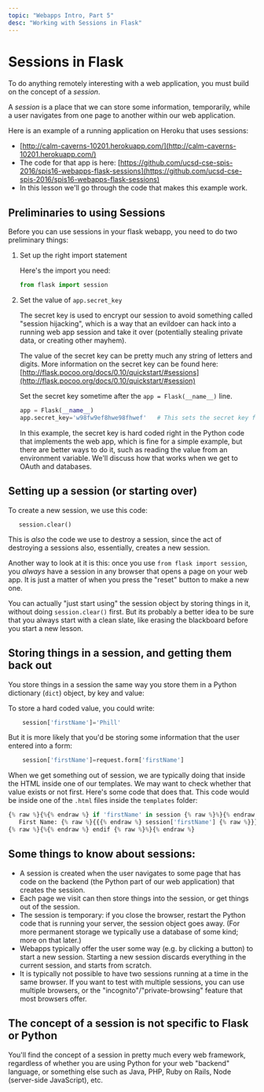 ```yaml
---
topic: "Webapps Intro, Part 5"
desc: "Working with Sessions in Flask"
---
```


# Sessions in Flask

To do anything remotely interesting with a web application, you must build on the concept of a *session*.

A *session* is a place that we can store some information, temporarily, while a user navigates from one page to another within our web
application.    

Here is an example of a running application on Heroku that uses sessions:

* [http://calm-caverns-10201.herokuapp.com/](http://calm-caverns-10201.herokuapp.com/)
* The code for that app is here: [https://github.com/ucsd-cse-spis-2016/spis16-webapps-flask-sessions](https://github.com/ucsd-cse-spis-2016/spis16-webapps-flask-sessions)
* In this lesson we'll go through the code that makes this example work.

## Preliminaries to using Sessions

Before you can use sessions in your flask webapp, you need to do two preliminary things:

1. Set up the right import statement

   Here's the import you need:

   ```python
   from flask import session
   ```
2. Set the value of `app.secret_key`  

   The secret key is used to encrypt our session to avoid something called "session hijacking", which
   is a way that an evildoer can hack into a running web app session and take it over (potentially stealing private data, or creating other mayhem).

   The value of the secret key can be pretty much any string of letters and digits.  More information on the secret key can be found here: [http://flask.pocoo.org/docs/0.10/quickstart/#sessions](http://flask.pocoo.org/docs/0.10/quickstart/#session)

   Set the secret key sometime after the `app = Flask(__name__)` line.

   ```python
   app = Flask(__name__)
   app.secret_key='w98fw9ef8hwe98fhwef'   # This sets the secret key for sessions
   ```

   In this example, the secret key is hard coded right in the Python code that implements
   the web app, which is fine for a simple example, but there are better ways to do it, such as reading the value
   from an environment variable.   We'll discuss how that works when we get to OAuth and databases.

## Setting up a session (or starting over)

To create a new session, we use this code:

```
   session.clear()
```

This is *also* the code we use to destroy a session, since the act of destroying a sessions also, essentially, creates a new session.     

Another way to look at it is this: once you use `from flask import session`, you *always* have a session
in any browser that opens a page on your web app.  It is just a matter of when you press the "reset" button to make a new
one.   

You can actually "just start using" the session object by storing things in it, without doing `session.clear()` first.  But its probably a better idea to be sure that you always start with a clean slate, like erasing the blackboard before you start a new lesson.

## Storing things in a session, and getting them back out

You store things in a session the same way you store them in a Python dictionary (`dict`) object, by key and value:

To store a hard coded value, you could write:

```python
    session['firstName']='Phill'
```

But it is more likely that you'd be storing some information that the user entered into a form:

```python
    session['firstName']=request.form['firstName']
```

When we get something out of session, we are typically doing that inside the HTML inside one of our templates.  We may want to check
whether that value exists or not first.  Here's some code that does that.  This code would be inside one of the `.html` files inside the `templates` folder:

```python
{% raw %}{%{% endraw %} if 'firstName' in session {% raw %}%}{% endraw %} 
   First Name: {% raw %}{{{% endraw %} session['firstName'] {% raw %}}}{% endraw %}<br>
{% raw %}{%{% endraw %} endif {% raw %}%}{% endraw %}
```


## Some things to know about sessions:

* A session is created when the user navigates to some page that has code on the backend (the Python part of our web application) that
    creates the session.
* Each page we visit can then store things into the session, or get things out of the session.
* The session is temporary: if you close the browser, restart the Python code that is running your server, 
    the session object goes away.  (For more permanent storage we typically use a database of some kind; more on that later.)
* Webapps typically offer the user some way (e.g. by clicking a button) to start a new session.   Starting a new session
    discards everything in the current session, and starts from scratch.
* It is typically not possible to have two sessions running at a time in the same browser.  If you want to test with multiple
    sessions, you can use multiple browsers, or the "incognito"/"private-browsing" feature that most browsers offer.

## The concept of a session is not specific to Flask or Python

You'll find the concept of a session in pretty much every web framework, regardless of whether you are using Python 
for your web "backend" language, or something else such as Java, PHP, Ruby on Rails, Node (server-side JavaScript), etc.
